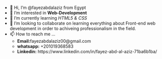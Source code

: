- 👋 Hi, I’m @fayezabdalaziz from Egypt
- 👀 I’m interested in <strong>Web-Development</strong>
- 🌱 I’m currently learning <em>HTML5 & CSS</em>
- 💞️ I’m looking to collaborate on learning everything about Front-end web development in order to achiveing professionalism in the field.
- 📫 How to reach me ... <br>
  <ul>
   <li><strong>Email:</strong>fayezabdalaziz00@gmail.com
   <li><strong>whatsapp:</strong> +201019368583
   <li><strong>Linkedin:</strong> https://www.linkedin.com/in/fayez-abd-al-aziz-71ba6b1ba/
  </ul>
<!---
fayezabdalaziz/fayezabdalaziz is a ✨ special ✨ repository because its `README.md` (this file) appears on your GitHub profile.
You can click the Preview link to take a look at your changes.
--->
